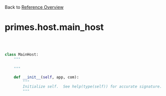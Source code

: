 
Back to [Reference Overview](https://github.com/pyrustic/primes/blob/master/docs/reference)

# primes.host.main\_host



<br>


```python

class MainHost:
    """
    
    """

    def __init__(self, app, com):
        """
        Initialize self.  See help(type(self)) for accurate signature.
        """

```

